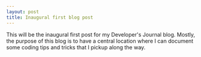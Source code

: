```yaml
---
layout: post
title: Inaugural first blog post
---
```


This will be the inaugural first post for my Developer's Journal blog. Mostly, the purpose of this blog is to have a central location where I can document some coding tips and tricks that I pickup along the way.
